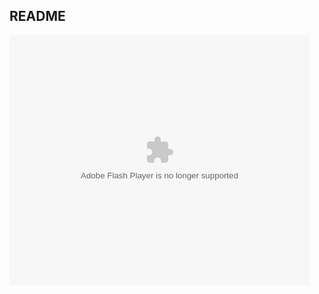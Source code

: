 ## README

<embed src="http://player.youku.com/player.php/sid/XNDM5OTczMzMy/v.swf" allowFullScreen="true" quality="high" width="480" height="400" align="middle" allowScriptAccess="always" type="application/x-shockwave-flash"></embed>